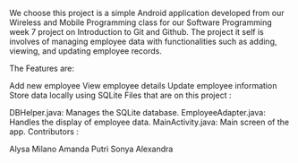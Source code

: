 We choose this project is a simple Android application developed from our Wireless and Mobile Programming class for our Software Programming week 7 project on Introduction to Git and Github. The project it self is involves of managing employee data with functionalities such as adding, viewing, and updating employee records.

The Features are:

Add new employee
View employee details
Update employee information
Store data locally using SQLite
Files that are on this project :

DBHelper.java: Manages the SQLite database.
EmployeeAdapter.java: Handles the display of employee data.
MainActivity.java: Main screen of the app.
Contributors :

Alysa Milano
Amanda Putri
Sonya Alexandra
